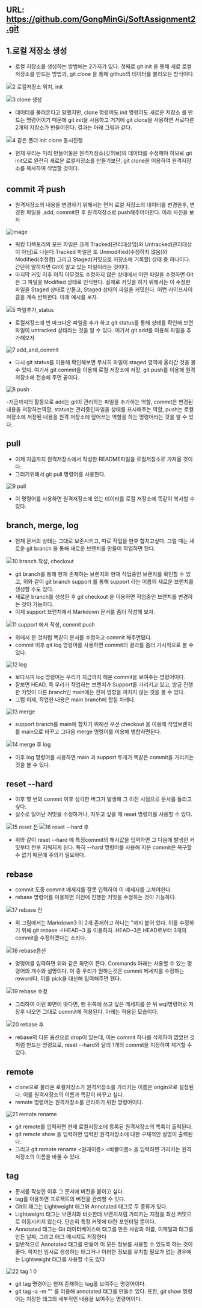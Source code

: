 ## URL: https://github.com/GongMinGi/SoftAssignment2.git

## 1.로컬 저장소 생성
- 로컬 저장소를 생성하는 방법에는 2가지가 있다. 첫째로 git init 을 통해 새로 로컬 저장소를 만드는 방법과, git clone <url> 을 통해 github의 데이터를 불러오는 방식이다.


![2 로컬저장소 위치, init](https://user-images.githubusercontent.com/76468280/117526901-06c69480-b003-11eb-89a4-16dddf0765ed.PNG)

![3 clone 생성](https://user-images.githubusercontent.com/76468280/117526924-1e058200-b003-11eb-92dc-44c547ceacbd.PNG)

- 데이터를 불러온다고 말했지만, clone 명령어도 init 명령어도 새로운 저장소 를 만드는 명령어이기 때문에 git init을 사용하고 거기에 git clone을 사용하면 서로다른 2개의 저장소가 만들어진다.
결과는 아래 그림과 같다.

![4 같은 폴더 init clone 동시진행](https://user-images.githubusercontent.com/76468280/117526950-36759c80-b003-11eb-9c77-9f3973eea6d8.PNG)


- 현재 우리는 미리 만들어놓은 원격저장소(깃허브)의 데이터를 수정해야 하므로 git init으로 완전히 새로운 로컬저장소를 만들기보단, git clone을 이용하여
원격저장소를 복사하여 작업할 것이다.

## commit 과 push
- 원격저장소의 내용을 변경하기 위해서는 먼저 로컬 저장소의 데이터를 변경한후, 변경한 파일을 ,add, commit한 후 원격저장소로 push해주어야한다. 아래 사진을 보자

![image](https://user-images.githubusercontent.com/76468280/117527168-f4e5f100-b004-11eb-8d79-5ae0073e3bb4.png)

- 워킹 디렉토리의 모든 파일은 크게 Tracked(관리대상임)와 Untracked(관리대상이 아님)로 나눈다.Tracked 파일은 또 Unmodified(수정하지 않음)와 Modified(수정함) 그리고 Staged(커밋으로 저장소에 기록할) 상태 중 하나이다. 간단히 말하자면 Git이 알고 있는 파일이라는 것이다.
- 마지막 커밋 이후 아직 아무것도 수정하지 않은 상태에서 어떤 파일을 수정하면 Git은 그 파일을 Modified 상태로 인식한다. 실제로 커밋을 하기 위해서는 이 수정한 파일을 Staged 상태로 만들고, Staged 상태의 파일을 커밋한다. 이런 라이프사이클을 계속 반복한다. 아래 예시를 보자.

![5 파일추가_status](https://user-images.githubusercontent.com/76468280/117527614-565b8f00-b008-11eb-98cb-b8f13848b1eb.PNG)

- 로컬저장소에 빈 마크다운 파일을 추가 하고 git status를 통해 상태를 확인해 보면 파일이 untracked 상태라는 것을 알 수 있다. 여기서 git add를 이용해 파일을 추가해보자

![7 add_and_commit](https://user-images.githubusercontent.com/76468280/117527653-9d498480-b008-11eb-80bf-b460853044d7.PNG)

- 다시 git status를 이용해 확인해보면 무사히 파일이 staged 영역에 올라간 것을 볼 수 있다. 여기서 git commit을 이용해 로컬 저장소에 저장, git push를 이용해 원격저장소에 전송해 주면 끝이다.

![8 push](https://user-images.githubusercontent.com/76468280/117527713-ffa28500-b008-11eb-9cf4-427e132fb0d3.PNG)

-지금까지의 활동으로 add는 git이 관리하는 파일을 추가하는 역할, commit은 변경된내용을 저장하는역할, status는 관리중인파일을 상태를 표시해주는 역할, push는 로컬 저장소에 저장된 내용을
원격 저장소에 덮어쓰는 역할을 하는 명령어라는 것을 알 수 있다.

## pull
- 이제 지금까지 원격저장소에서 작성한 README파일을 로컬저장소로 가져올 것이다. 
- 그러기위해서 git pull 명령어를 사용한다.

![9 pull](https://user-images.githubusercontent.com/76468280/117531049-7cd6f580-b01b-11eb-9bb3-e5f3cadad0d3.PNG)

- 이 명령어를 사용하면 원격저장소에 있는 데이터를 로컬 저장소에 똑같이 복사할 수 있다.


## branch, merge, log
- 현재 문서의 상태는 그대로 보존시키고, 따로 작업을 한후 합치고싶다. 그럴 때는 새로운 git branch <name> 을 통해 새로운 브랜치를 만들어 작업하면 됀다.

![10 branch 작성, checkout](https://user-images.githubusercontent.com/76468280/117531181-451c7d80-b01c-11eb-86e5-fa5fc61f6e6c.PNG)

- git branch를 통해 현재 존재하는 브랜치와 현재 작업중인 브랜치를 확인할 수 있고, 위와 같이 git branch support 를 통해 support 라는 이름의 새로운 브랜치를 생성할 수도 있다.
- 새로운 branch를 생성한 후 git checkout 을 이용하면 작업중인 브랜치를 변경하는 것이 가능하다.
- 이제 support 브랜치에서 Markdown 문서를 좀더 작성해 보자.

![11  support 에서 작성, commit push](https://user-images.githubusercontent.com/76468280/117531248-a2b0ca00-b01c-11eb-93e6-615fc78b292e.png)

- 위에서 한 것처럼 똑같이 문서를 수정하고 commit 해주면됀다.
- commit 이후 git log 명령어를 사용하면 commit의 결과를 좀더 가시적으로 볼 수 있다.

![12  log](https://user-images.githubusercontent.com/76468280/117531273-b3f9d680-b01c-11eb-830c-4eccb4378f75.PNG)

- 보다시피 log 명령어는 우리가 지금까지 해온 commit을 보여주는 명령어이다.
- 잘보면 HEAD, 즉 우리가 작업하는 브랜치가 Support를 가리키고 있고, 방금 진행한 커밋이 다른 branch인 main에는 전혀 영향을 끼치지 않는 것을 볼 수 있다.
- 그럼 이제, 작업한 내용은 main branch에 합칠 차례다.

![13 merge](https://user-images.githubusercontent.com/76468280/117531540-d9d3ab00-b01d-11eb-9111-2fd213a47ea9.PNG)

- support branch를 main에 합치기 위해선 우선 checkout 을 이용해 작업브랜치를 main으로 바꾸고 그다음 merge 명령어를 이용해 병합하면된다.

![14  merge 후 log](https://user-images.githubusercontent.com/76468280/117531569-0687c280-b01e-11eb-8991-873c24513369.PNG)

- 이후 log 명령어를 사용하면 main 과 support 두개가 똑같은 commit을 가리키는 것을 볼 수 있다.

## reset --hard
- 이후 몇 번의 commit 이후 심각한 버그가 발생해 그 이전 시점으로 문서를 돌리고 싶다.
- 실수로 일어난 커밋을 수정하거나, 지우고 싶을 때 reset 명령어를 사용할 수 있다. 

![15  reset 전](https://user-images.githubusercontent.com/76468280/117535690-e95cef00-b031-11eb-9507-41da60dfb7ad.PNG)
![16  reset --hard 후](https://user-images.githubusercontent.com/76468280/117535711-0396cd00-b032-11eb-913a-497105193321.PNG)

- 위와 같이 reset --hard 에 특정commit의 해시값을 입력하면 그 다음에 발생한 커밋부터 전부 지워지게 된다. 특히 --hard 명령어를 사용해 지운 commit은 복구할 수 없기 때문에 
주의가 필요하다.

## rebase
- commit 도중 commit 메세지를 잘못 입력하여 이 메세지를 고쳐야한다.
- rebase 명령어를 이용하면 이전에 진행한 커밋을 수정하는 것이 가능하다.

![17 rebase 전](https://user-images.githubusercontent.com/76468280/117535849-a7807880-b032-11eb-89b7-9a97c7aee8ca.PNG)

- 위 그림에서는 Markdown3 이 2개 존재하고 하나는 "까지 붙어 있다. 이를 수정하기 위해 git rebase -i HEAD~3 을 이용하자. HEAD~3은 HEAD로부터 3개의 commit을 수정하겠다는 소리다.

![18 rebase옵션](https://user-images.githubusercontent.com/76468280/117535880-e6163300-b032-11eb-88bb-5834334c994c.PNG)

- 명령어를 입력하면 위와 같은 화면이 뜬다. Commands 아래는 사용할 수 있는 명령어의 개수와 설명이다. 이 중 우리가 원하는것은 commit 메세지를 수정하는 reword다.
이를 pick을 대신해 입력해주면 됀다.

![19 rebase 수정](https://user-images.githubusercontent.com/76468280/117535917-2aa1ce80-b033-11eb-9505-2d521ac3ab73.PNG)

- 그리하여 이런 화면이 떳다면, 맨 위쪽에 쓰고 싶은 메세지를 쓴 뒤 wq!명령어로 저장후 나오면 그대로 commit에 적용된다. 아래는 적용된 모습이다.

![20  rebase 후](https://user-images.githubusercontent.com/76468280/117535941-51f89b80-b033-11eb-98d3-bb3245b7a79d.PNG)

- rebase의 다른 옵션으로 drop이 있는데, 이는 commit 하나를 삭제하여 없었던 것처럼 만드는 명령으로, reset --hard와 달리 1개의 commit을 지정하여 제거할 수 있다.

## remote
- clone으로 불러온 로컬저장소가 원격저장소를 가리키는 이름은 origin으로 설정된다. 이를 원격저장소의 이름과 똑같이 바꾸고 싶다.
- remote 명령어는 원격저장소를 관리하기 위한 명령어이다.

![21  remote rename](https://user-images.githubusercontent.com/76468280/117536052-efec6600-b033-11eb-8c92-fb6da0a31b93.PNG)

- git remote를 입력하면 현재 로컬저장소에 등록된 원격저장소의 목록이 출력된다. 
- git remote show <name> 을 입력하면 입력한 원격저장소에 대한 구체적인 설명이 출력된다.
- 그리고 git remote rename <원래이름> <바꿀이름> 을 입력하면 가리키는 원격저장소의 이름을 바꿀 수 있다. 

## tag
- 문서를 작성한 이후 그 문서에 버전을 붙이고 싶다.
- tag를 이용하면 프로젝트의 버전을 관리할 수 잇다.
- Git의 태그는 Lightweight 태그와 Annotated 태그로 두 종류가 있다.
- Lightweight 태그는 브랜치와 비슷한데 브랜치처럼 가리키는 지점을 최신 커밋으로 이동시키지 않는다. 단순히 특정 커밋에 대한 포인터일 뿐이다.
- Annotated 태그는 Git 데이터베이스에 태그를 만든 사람의 이름, 이메일과 태그를 만든 날짜, 그리고 태그 메시지도 저장한다
- 일반적으로 Annotated 태그를 만들어 이 모든 정보를 사용할 수 있도록 하는 것이 좋다. 하지만 임시로 생성하는 태그거나 이러한 정보를 유지할 필요가 없는 경우에는 Lightweight 태그를 사용할 수도 있다

![22   tag 1 0](https://user-images.githubusercontent.com/76468280/117536249-f29b8b00-b034-11eb-9320-b8191c50595a.PNG)

- git tag 명령어는 현재 존재하는 tag를 보여주는 명령어이다.
- git tag -a <version> -m "<message>" 를 이용해 annotated 태그를 만들수 있다. 또한, git show <version> 명령어는 지정한 태그의 세부적인 내용을 보여주는 명령어이다.



